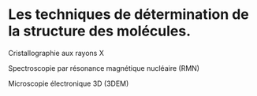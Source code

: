 # Les techniques de détermination de la structure des molécules.

Cristallographie aux rayons X

Spectroscopie par résonance magnétique nucléaire (RMN)

Microscopie électronique 3D (3DEM)